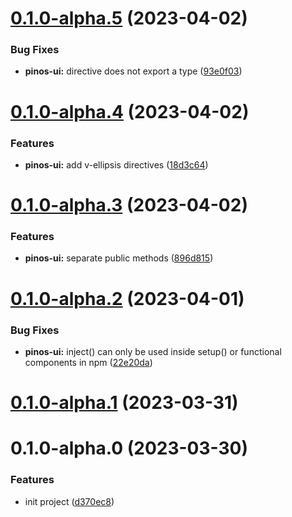 # [0.1.0-alpha.5](https://github.com/pinosJs/pinos-ui/compare/v0.1.0-alpha.4...v0.1.0-alpha.5) (2023-04-02)


### Bug Fixes

* **pinos-ui:** directive does not export a type ([93e0f03](https://github.com/pinosJs/pinos-ui/commit/93e0f037cd7010ab67c56f23710fe4efc1a0aa79))



# [0.1.0-alpha.4](https://github.com/pinosJs/pinos-ui/compare/v0.1.0-alpha.3...v0.1.0-alpha.4) (2023-04-02)


### Features

* **pinos-ui:** add v-ellipsis directives ([18d3c64](https://github.com/pinosJs/pinos-ui/commit/18d3c64fd8c0c07406831db52d60e9f999c2c2a6))



# [0.1.0-alpha.3](https://github.com/pinosJs/pinos-ui/compare/v0.1.0-alpha.2...v0.1.0-alpha.3) (2023-04-02)


### Features

* **pinos-ui:** separate public methods ([896d815](https://github.com/pinosJs/pinos-ui/commit/896d815fc7c1755ad1c5fdac101df24b1ee14f67))



# [0.1.0-alpha.2](https://github.com/pinosJs/pinos-ui/compare/v0.1.0-alpha.1...v0.1.0-alpha.2) (2023-04-01)


### Bug Fixes

* **pinos-ui:** inject() can only be used inside setup() or functional components in npm ([22e20da](https://github.com/pinosJs/pinos-ui/commit/22e20da871768cd63662663c861e58555c0a647f))



# [0.1.0-alpha.1](https://github.com/pinosJs/pinos-ui/compare/v0.1.0-alpha.0...v0.1.0-alpha.1) (2023-03-31)



# 0.1.0-alpha.0 (2023-03-30)


### Features

* init project ([d370ec8](https://github.com/pinosJs/pinos-ui/commit/d370ec8c7497af57a2035953bad59143759aa759))
